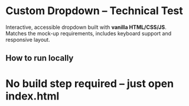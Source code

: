 # Custom Dropdown – Technical Test

Interactive, accessible dropdown built with **vanilla HTML/CSS/JS**.  
Matches the mock-up requirements, includes keyboard support and responsive layout.

## How to run locally


# No build step required – just open index.html
